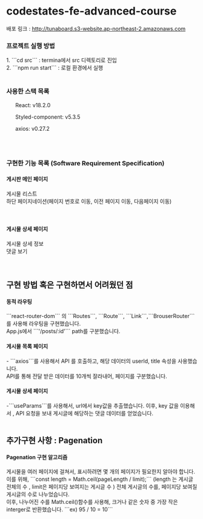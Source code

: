 # codestates-fe-advanced-course

배포 링크 : http://tunaboard.s3-website.ap-northeast-2.amazonaws.com
<br/>

<h3>프로젝트 실행 방법  </h3>
1. ```cd src``` : termina에서 src 디렉토리로 진입 <br/>
2. ```npm run start``` : 로컬 환경에서 실행 
<br/>
<br/>

<h3>사용한 스택 목록 </h3>
<ul>React: v18.2.0</ul>
<ul>Styled-component: v5.3.5</ul>
<ul>axios: v0.27.2</ul>
<br/>
<br/>

<h3>구현한 기능 목록 (Software Requirement Specification)</h3>
<h4>게시판 메인 페이지 </h4>
  <div>게시물 리스트</div>
  <div>하단 페이지네이션(페이지 번호로 이동, 이전 페이지 이동, 다음페이지 이동) </div>
  <br/>
  <br/>
<h4>게시물 상세 페이지</h4>
  <div>게시물 상세 정보</div>
  <div>댓글 보기</div>
  <br/>
 <br/>
<h2>구현 방법 혹은 구현하면서 어려웠던 점</h3>
<h4>동적 라우팅</h4>
  ```react-router-dom``` 의 ```Routes```, ```Route```, ```Link```,```BrouserRouter``` 를 사용해 라우팅을 구현했습니다.<br/>
   App.js에서 ```'/posts/:id'``` path를 구분했습니다. 
<h4>게시물 목록 페이지</h4>
  - ```axios```를 사용해서 API 를 호출하고, 해당 데이터의 userId, title 속성을 사용했습니다.  <br/>
    API를 통해 전달 받은 데이터를 10개씩 잘라내어, 페이지를 구분했습니다. 
<h4>게시물 상세 페이지</h4>
  -```useParams```를 사용해서, url에서 key값을 추출했습니다. 이후, key 값을 이용해서 , API 요청을 보내 게시글에 해당하는 댓글 데이터를 얻었습니다.
 
 <br/>
 <br/>
 <h2> 추가구현 사항 : Pagenation </h2>
 <h4>Pagenation 구현 알고리즘 </h4>
  게시물을 여러 페이지에 걸쳐서, 표시하려면 몇 개의 페이지가 필요한지 알아야 합니다. <br/>
  이를 위해,  ```const length = Math.ceil(pageLength / limit);``` (length 는 게시글 전체의 수 , limit은 페이지당 보여지는 게시글 수 ) 전체 게시글의 수를, 페이지당 보여질 게시글의   수로 나누었습니다. <br/>
  이후, 나누어진 수를 Math.ceil()함수를 사용해, 크거나 같은 숫자 중 가장 작은 interger로 반환했습니다. ```ex) 95 / 10 = 10```</br>
  
  
  
  
  
  
 

   
   
   
   
   
